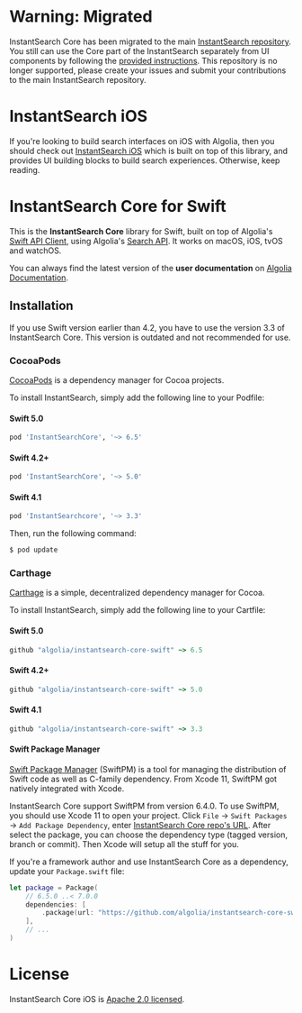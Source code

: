 # Warning: Migrated
InstantSearch Core has been migrated to the main [InstantSearch repository](https://github.com/algolia/instantsearch-ios). You still can use the Core part of the InstantSearch separately from UI components by following the [provided instructions](https://github.com/algolia/instantsearch-ios#installation). This repository is no longer supported, please create your issues and submit your contributions to the main InstantSearch repository.

# InstantSearch iOS

If you're looking to build search interfaces on iOS with Algolia, then you should check out [InstantSearch iOS](https://github.com/algolia/instantsearch-ios) which is built on top of this library, and provides UI building blocks to build search experiences. Otherwise, keep reading.

# InstantSearch Core for Swift

This is the **InstantSearch Core** library for Swift, built on top of Algolia's [Swift API Client](https://github.com/algolia/algoliasearch-client-swift), using Algolia's [Search API](https://www.algolia.com/). It works on macOS, iOS, tvOS and watchOS.

You can always find the latest version of the **user documentation** on [Algolia Documentation](https://www.algolia.com/doc/api-reference/widgets/ios/).

## Installation

If you use Swift version earlier than 4.2, you have to use the version 3.3 of InstantSearch Core.
This version is outdated and not recommended for use. 

### CocoaPods

[CocoaPods](https://cocoapods.org/) is a dependency manager for Cocoa projects.

To install InstantSearch, simply add the following line to your Podfile:


#### Swift 5.0

```ruby
pod 'InstantSearchCore', '~> 6.5'
```

#### Swift 4.2+

```ruby
pod 'InstantSearchCore', '~> 5.0'
```

#### Swift 4.1

```ruby
pod 'InstantSearchcore', '~> 3.3'
```

Then, run the following command:

```bash
$ pod update
```

### Carthage

[Carthage](https://github.com/Carthage/Carthage) is a simple, decentralized dependency manager for Cocoa.

To install InstantSearch, simply add the following line to your Cartfile:


#### Swift 5.0

```ruby
github "algolia/instantsearch-core-swift" ~> 6.5 
```

#### Swift 4.2+

```ruby
github "algolia/instantsearch-core-swift" ~> 5.0 
```

#### Swift 4.1

```ruby
github "algolia/instantsearch-core-swift" ~> 3.3 
```

#### Swift Package Manager

[Swift Package Manager](https://swift.org/package-manager/) (SwiftPM) is a tool for managing the distribution of Swift code as well as C-family dependency. From Xcode 11, SwiftPM got natively integrated with Xcode.

InstantSearch Core support SwiftPM from version 6.4.0. To use SwiftPM, you should use Xcode 11 to open your project. Click `File` -> `Swift Packages` -> `Add Package Dependency`, enter [InstantSearch Core repo's URL](https://github.com/algolia/instantsearch-core-swift.git).
After select the package, you can choose the dependency type (tagged version, branch or commit). Then Xcode will setup all the stuff for you.

If you're a framework author and use InstantSearch Core  as a dependency, update your `Package.swift` file:

```swift
let package = Package(
    // 6.5.0 ..< 7.0.0
    dependencies: [
        .package(url: "https://github.com/algolia/instantsearch-core-swift.git", from: "6.5.0")
    ],
    // ...
)
```


# License

InstantSearch Core iOS is [Apache 2.0 licensed](LICENSE.md).
